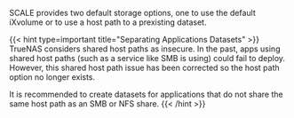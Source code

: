 &NewLine;

SCALE provides two default storage options, one to use the default iXvolume or to use a host path to a prexisting dataset.

{{< hint type=important title="Separating Applications Datasets" >}}
TrueNAS considers shared host paths as insecure.
In the past, apps using shared host paths (such as a service like SMB is using) could fail to deploy.
However, this shared host path issue has been corrected so the host path option no longer exists.

It is recommended to create datasets for applications that do not share the same host path as an SMB or NFS share.
{{< /hint >}}